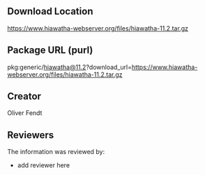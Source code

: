 ## Download Location

https://www.hiawatha-webserver.org/files/hiawatha-11.2.tar.gz

## Package URL (purl)

pkg:generic/hiawatha@11.2?download_url=https://www.hiawatha-webserver.org/files/hiawatha-11.2.tar.gz

## Creator

Oliver Fendt

## Reviewers

The information was reviewed by:

* add reviewer here
